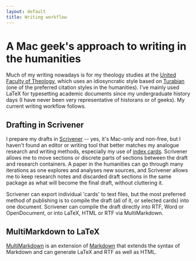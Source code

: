 ```yaml
---
layout: default
title: Writing workflow
---
```


A Mac geek's approach to writing in the humanities
==================================================

Much of my writing nowadays is for my theology studies at the [United
Faculty of Theology](http://www.uft.edu.au/), which uses an
idiosyncratic style based on [Turabian](http://www.press.uchicago.edu/books/turabian/turabian_citationguide.html)
(one of the preferred citation styles in the humanities). I've mainly
used LaTeX for typesetting academic documents since my undergraduate
history days (I have never been very representative of historans or of
geeks).  My current writing workflow follows.

Drafting in Scrivener
---------------------

I prepare my drafts in
[Scrivener](http://www.literatureandlatte.com/scrivener.html) -- yes,
it's Mac-only and non-free, but I haven't found an editor or writing
tool that better matches my analogue research and writing methods,
especially my use of [index
cards](http://www.flickr.com/photos/claudine/1871068148/). Scrivener
allows me to move sections or discrete parts of sections between the
draft and research containers. A paper in the humanities can go through
many iterations as one explores and analyses new sources, and Scrivener
allows me to keep research notes and discarded draft sections in the
same package as what will become the final draft, without cluttering it.

Scrivener can export individual 'cards' to text files, but the most
preferred method of publishing is to compile the draft (all of it, or
selected cards) into one document. Scrivener can compile the draft
directly into RTF, Word or OpenDocument, or into LaTeX, HTML or RTF via
MultiMarkdown.

MultiMarkdown to LaTeX
----------------------

[MultiMarkdown](http://fletcherpenney.net/multimarkdown/) is an
extension of [Markdown](http://daringfireball.net/projects/markdown/)
that extends the syntax of Markdown and can generate LaTeX and RTF as
well as HTML.


